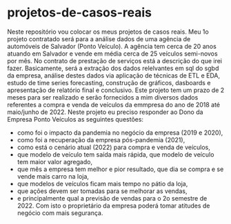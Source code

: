 # projetos-de-casos-reais
Neste repositório vou colocar os meus projetos de casos reais.
Meu 1o projeto contratado será para a análise dados de uma agência de automóveis de Salvador (Ponto Veículo).
A agência tem cerca de 20 anos atuando em Salvador e vende em média cerca de 25 veículos semi-novos por mês.
No contrato de prestação de serviços está a descrição do que irei fazer. 
Basicamente, será a extração dos dados relelvantes em sql do sgbd da empresa, análise destes dados via aplicação de técnicas de ETL e EDA, 
estudo de time series forecasting, construção de gráficos, dasboards e apresentação de relatório final e conclusivo.
Este projeto tem um prazo de 2 meses para ser realizado e serão fornecidos a mim diversos dados referentes a compra e venda de 
veículos da emmpresa do ano de 2018 até maio/junho de 2022. 
Neste projeto eu preciso responder ao Dono da Empresa Ponto Veículos as seguintes questões: 
- como foi o impacto da pandemia no negócio da empresa (2019 e 2020), 
- como foi a recuperação da empresa pós-pandemia (2021), 
- como está o cenário atual (2022) para compra e venda de veículos, 
- que modelo de veículo tem saída mais rápida, que modelo de veículo tem maior valor agregado, 
- que mês a empresa tem melhor e pior resultado, que dia se compra e se vende mais carro na loja, 
- que modelos de veículos ficam mais tempo no pátio da loja, 
- que ações devem ser tomadas para se melhorar as vendas, 
- e principalmente qual a previsão de vendas para o 2o semestre de 2022.
Com isto o proprietário da empresa poderá tomar atitudes de negócio com mais segurança.
